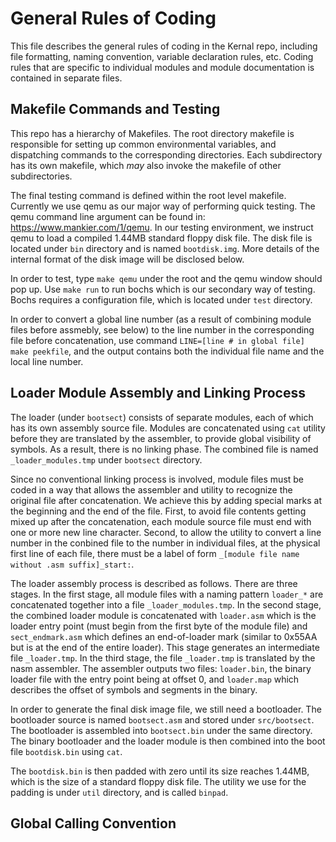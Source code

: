 
# General Rules of Coding

This file describes the general rules of coding in the Kernal repo, including file formatting, naming convention, 
variable declaration rules, etc. Coding rules that are specific to individual modules and module documentation is 
contained in separate files.

## Makefile Commands and Testing

This repo has a hierarchy of Makefiles. The root directory makefile is responsible for setting up common environmental
variables, and dispatching commands to the corresponding directories. Each subdirectory has its own makefile, which
*may* also invoke the makefile of other subdirectories. 

The final testing command is defined within the root level makefile. Currently we use qemu as our major way of performing
quick testing. The qemu command line argument can be found in: https://www.mankier.com/1/qemu. In our testing environment,
we instruct qemu to load a compiled 1.44MB standard floppy disk file. The disk file is located under ``bin`` directory
and is named ``bootdisk.img``. More details of the internal format of the disk image will be disclosed below.

In order to test, type ``make qemu`` under the root and the qemu window should pop up. Use ``make run`` to run bochs which
is our secondary way of testing. Bochs requires a configuration file, which is located under ``test`` directory.

In order to convert a global line number (as a result of combining module files before assmebly, see below) to the line 
number in the corresponding file before concatenation, use command ``LINE=[line # in global file] make peekfile``, and 
the output contains both the individual file name and the local line number.

## Loader Module Assembly and Linking Process

The loader (under ``bootsect``) consists of separate modules, each of which has its own assembly source file. Modules are 
concatenated using ``cat`` utility before they are translated by the assembler, to provide global visibility of symbols. 
As a result, there is no linking phase. The combined file is named ``_loader_modules.tmp`` under ``bootsect`` directory. 

Since no conventional linking process is involved, module files must be coded in a way that allows the assembler and utility 
to recognize the original file after concatenation. We achieve this by adding special marks at the beginning and the end of the 
file. First, to avoid file contents getting mixed up after the concatenation, each module source file must end with one or more new 
line character. Second, to allow the utility to convert a line number in the conbined file to the number in individual files, 
at the physical first line of each file, there must be a label of form ``_[module file name without .asm suffix]_start:``.

The loader assembly process is described as follows. There are three stages. In the first stage, all module files with a naming
pattern ``loader_*`` are concatenated together into a file ``_loader_modules.tmp``. In the second stage, the combined loader
module is concatenated with ``loader.asm`` which is the loader entry point (must begin from the first byte of the module file)
and ``sect_endmark.asm`` which defines an end-of-loader mark (similar to 0x55AA but is at the end of the entire loader). 
This stage generates an intermediate file ``_loader.tmp``. In the third stage, the file ``_loader.tmp`` is translated by the 
nasm assembler. The assembler outputs two files: ``loader.bin``, the binary loader file with the entry point being at 
offset 0, and ``loader.map`` which describes the offset of symbols and segments in the binary.

In order to generate the final disk image file, we still need a bootloader. The bootloader source is named ``bootsect.asm``
and stored under ``src/bootsect``. The bootloader is assembled into ``bootsect.bin`` under the same directory. The binary 
bootloader and the loader module is then combined into the boot file ``bootdisk.bin`` using ``cat``.

The ``bootdisk.bin`` is then padded with zero until its size reaches 1.44MB, which is the size of a standard floppy disk file.
The utility we use for the padding is under ``util`` directory, and is called ``binpad``. 

## Global Calling Convention

